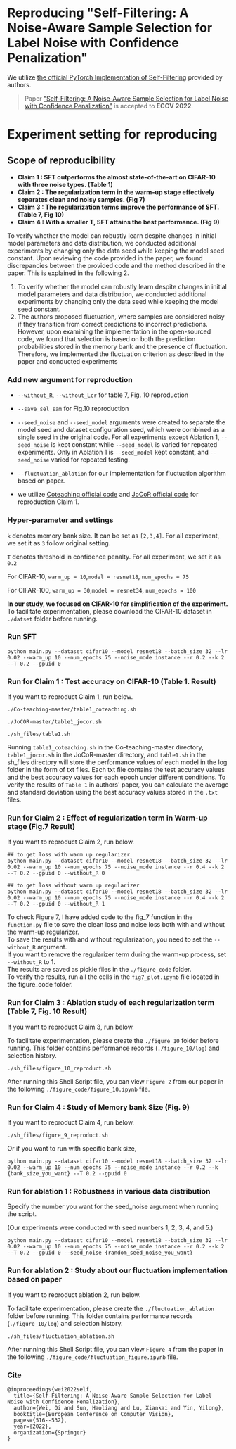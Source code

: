 
# Reproducing  "Self-Filtering: A Noise-Aware Sample Selection for Label Noise with Confidence Penalization"

We utilize [the official PyTorch Implementation of Self-Filtering](https://github.com/1998v7/Self-Filtering) provided by authors.

> Paper ["Self-Filtering: A Noise-Aware Sample Selection for Label Noise with Confidence Penalization"](https://www.ecva.net/papers/eccv_2022/papers_ECCV/papers/136900511.pdf) is accepted to **ECCV 2022**.

# Experiment setting for reproducing

## Scope of reproducibility

- **Claim 1 : SFT outperforms the almost state-of-the-art on CIFAR-10 with three noise types. (Table 1)**
- **Claim 2 : The regularization term in the warm-up stage effectively separates clean and noisy samples. (Fig 7)**
- **Claim 3 : The regularization terms improve the performance of SFT. (Table 7, Fig 10)**
- **Claim 4 : With a smaller T, SFT attains the best performance. (Fig 9)**

To verify whether the model can robustly learn despite changes in initial model parameters and data distribution,
we conducted additional experiments by changing only the data seed while keeping the model seed constant. Upon
reviewing the code provided in the paper, we found discrepancies between the provided code and the method described
in the paper. This is explained in the following 2.
1. To verify whether the model can robustly learn despite changes in initial model parameters and data distribution,
we conducted additional experiments by changing only the data seed while keeping the model seed constant.
2. The authors proposed fluctuation, where samples are considered noisy if they transition from correct predictions
to incorrect predictions. However, upon examining the implementation in the open-sourced code, we found
that selection is based on both the prediction probabilities stored in the memory bank and the presence of
fluctuation. Therefore, we implemented the fluctuation criterion as described in the paper and conducted
experiments

### Add new argument for reproduction

- `--without_R`, `--without_Lcr` for table 7, Fig. 10 reproduction

- `--save_sel_sam` for Fig.10 reproduction

- `--seed_noise` and `--seed_model` arguments were created to separate the model seed and dataset configuration seed, which were combined as a single seed in the original code. For all experiments except Ablation 1, `--seed_noise` is kept constant while `--seed_model` is varied for repeated experiments. Only in Ablation 1 is `--seed_model` kept constant, and `--seed_noise` varied for repeated testing.

- `--fluctuation_ablation` for our implementation for fluctuation algorithm based on paper.

- we utilize [Coteaching official code](https://github.com/bhanML/Co-teaching) and [JoCoR official code](https://github.com/hongxin001/JoCoR) for reproduction Claim 1.


### Hyper-parameter and settings

`k`  denotes memory bank size. It can be set as `[2,3,4]`. For all experiment, we set it as `3` follow original setting.

`T`  denotes threshold in confidence penalty. For all experiment, we set it as `0.2`

For CIFAR-10, `warm_up = 10`,`model = resnet18`, `num_epochs = 75`

For CIFAR-100, `warm_up = 30`,`model = resnet34`, `num_epochs = 100`

**In our study, we focused on CIFAR-10 for simplification of the experiment.**
To facilitate experimentation, please download the CIFAR-10 dataset in `./datset` folder before running.

### Run SFT

```
python main.py --dataset cifar10 --model resnet18 --batch_size 32 --lr 0.02 --warm_up 10 --num_epochs 75 --noise_mode instance --r 0.2 --k 2 --T 0.2 --gpuid 0
```

### Run for Claim 1 : Test accuracy on CIFAR-10 (Table 1. Result)

If you want to reproduct Claim 1, run below.

```
./Co-teaching-master/table1_coteaching.sh
```
```
./JoCOR-master/table1_jocor.sh
```
```
./sh_files/table1.sh
```

Running `table1_coteaching.sh` in the Co-teaching-master directory, `table1_jocor.sh` in the JoCoR-master directory, and `table1.sh` in the sh_files directory will store the performance values of each model in the log folder in the form of txt files. Each txt file contains the test accuracy values and the best accuracy values for each epoch under different conditions. To verify the results of `Table 1` in authors' paper, you can calculate the average and standard deviation using the best accuracy values stored in the `.txt` files.


### Run for Claim 2 : Effect of regularization term in Warm-up stage (Fig.7 Result)
If you want to reproduct Claim 2, run below.

```
## to get loss with warm up regularizer
python main.py --dataset cifar10 --model resnet18 --batch_size 32 --lr 0.02 --warm_up 10 --num_epochs 75 --noise_mode instance --r 0.4 --k 2 --T 0.2 --gpuid 0 --without_R 0

## to get loss without warm up regularizer
python main.py --dataset cifar10 --model resnet18 --batch_size 32 --lr 0.02 --warm_up 10 --num_epochs 75 --noise_mode instance --r 0.4 --k 2 --T 0.2 --gpuid 0 --without_R 1
```

To check Figure 7, I have added code to the fig_7 function in the `function.py` file to save the clean loss and noise loss both with and without the warm-up regularizer.\
To save the results with and without regularization, you need to set the `--without_R` argument.\
If you want to remove the regularizer term during the warm-up process, set `--without_R` to 1.\
The results are saved as pickle files in the `./figure_code` folder.\
To verify the results, run all the cells in the `fig7_plot.ipynb` file located in the figure_code folder.


### Run for Claim 3 : Ablation study of each regularization term (Table 7, Fig. 10 Result)
If you want to reproduct Claim 3, run below.

To facilitate experimentation, please create the `./figure_10` folder before running. This folder contains performance records (`./figure_10/log`) and selection history.

```
./sh_files/figure_10_reproduct.sh

```
After running this Shell Script file, you can view `Figure 2` from our paper in the following `./figure_code/figure_10.ipynb` file.


### Run for Claim 4 : Study of Memory bank Size (Fig. 9)
If you want to reproduct Claim 4, run below.


```
./sh_files/figure_9_reproduct.sh
```
Or if you want to run with specific bank size,
```
python main.py --dataset cifar10 --model resnet18 --batch_size 32 --lr 0.02 --warm_up 10 --num_epochs 75 --noise_mode instance --r 0.2 --k {bank_size_you_want} --T 0.2 --gpuid 0
```

### Run for ablation 1 : Robustness in various data distribution
Specify the number you want for the seed_noise argument when running the script.

(Our experiments were conducted with seed numbers 1, 2, 3, 4, and 5.)
```
python main.py --dataset cifar10 --model resnet18 --batch_size 32 --lr 0.02 --warm_up 10 --num_epochs 75 --noise_mode instance --r 0.2 --k 2 --T 0.2 --gpuid 0 --seed_noise {random_seed_noise_you_want}
```

### Run for ablation 2 : Study about our fluctuation implementation based on paper
If you want to reproduct ablation 2, run below.

To facilitate experimentation, please create the `./fluctuation_ablation` folder before running. This folder contains performance records (`./figure_10/log`) and selection history.

```
./sh_files/fluctuation_ablation.sh
```
After running this Shell Script file, you can view `Figure 4` from the paper in the following `./figure_code/fluctuation_figure.ipynb` file.

### Cite
```
@inproceedings{wei2022self,
  title={Self-Filtering: A Noise-Aware Sample Selection for Label Noise with Confidence Penalization},
  author={Wei, Qi and Sun, Haoliang and Lu, Xiankai and Yin, Yilong},
  booktitle={European Conference on Computer Vision},
  pages={516--532},
  year={2022},
  organization={Springer}
}
```
